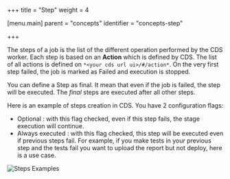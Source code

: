 +++
title = "Step"
weight = 4

[menu.main]
parent = "concepts"
identifier = "concepts-step"

+++

The steps of a job is the list of the different operation performed by the CDS worker. Each step is based on an **Action** which is defined by CDS. The list of all actions is defined on `*<your cds url ui>/#/action*`. On the very first step failed, the job is marked as Failed and execution is stopped.

You can define a Step as final. It mean that even if the job is failed, the step will be executed. The *final* steps are executed after all other steps.

Here is an example of steps creation in CDS.
You have 2 configuration flags:

- Optional : with this flag checked, even if this step fails, the stage execution will continue.
- Always executed : with this flag checked, this step will be executed even if previous steps fail. For example, if you make tests in your previous step and the tests fail you want to upload the report but not deploy, here is a use case.

![Steps Examples](/images/concepts_step_example.png)

